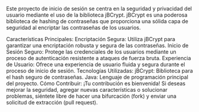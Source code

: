 Este proyecto de inicio de sesión se centra en la seguridad y privacidad del usuario mediante el uso de la biblioteca jBCrypt. jBCrypt es una poderosa biblioteca de hashing de contraseñas que proporciona una sólida capa de seguridad al encriptar las contraseñas de los usuarios.

Características Principales:
Encriptación Segura: Utiliza jBCrypt para garantizar una encriptación robusta y segura de las contraseñas.
Inicio de Sesión Seguro: Protege las credenciales de los usuarios mediante un proceso de autenticación resistente a ataques de fuerza bruta.
Experiencia de Usuario: Ofrece una experiencia de usuario fluida y segura durante el proceso de inicio de sesión.
Tecnologías Utilizadas:
jBCrypt: Biblioteca para el hash seguro de contraseñas.
Java: Lenguaje de programación principal del proyecto.
Cómo Contribuir:
¡Tu contribución es bienvenida! Si deseas mejorar la seguridad, agregar nuevas características o solucionar problemas, siéntete libre de hacer una bifurcación (fork) y enviar una solicitud de extracción (pull request).

